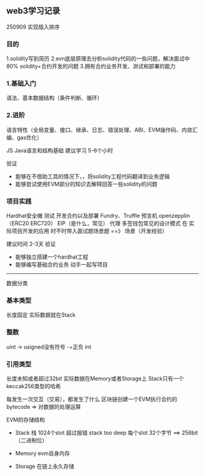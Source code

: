 ## web3学习记录

250909  实现插入排序


### 目的
1.solidity写到简历
2.evn底层原理去分析solidity代码的一些问题，解决面试中80% solidity+合约开发的问题
3.拥有合约业务开发、测试和部署的能力

### 1.基础入门
语法、基本数据结构（条件判断、循环）

### 2.进阶
语言特性（全局变量、接口、继承、日志、错误处理、ABI、EVM操作码、内敛汇编、gas优化）

JS Java语言和结构基础
建议学习 5-6个小时

验证
- 能够在不借助工具的情况下，，将solidity工程代码翻译到业务逻辑
- 能够尝试使用EVM部分的知识去解释回答一些solidity的问题

### 项目实践
Hardhat安全帽 测试  开发合约以及部署 Fundry、Truffle
预言机 openzepplin  （ERC20 ERC720）  EIP（是什么，常见）
代理 多签钱包常见的设计模式 在 实际项目开发的应用
时不时带入面试题场景题 ==》 场景（开发经验）

建议时间  2-3天
验证
- 能够独立搭建一个hardhat工程
- 能够编写基础合约业务
动手一起写项目

-----
数据分类
### 基本类型
长度固定 实际数据就在Stack

### 整数
uint -> usigned没有符号 -+正负
int

### 引用类型
长度未知或者超过32bit  实际数据在Memory或者Storage上
Stack只有一个keccak256类型的哈希


每发生一次交互（交易），都发生了什么
区块链创建一个EVM执行合约的bytecode =>  对数据的处理运算

EVM的存储结构
- Stack 栈
1024个slot  超过报错  stack too deep
每个slot 32个字节 ==> 256bit（二进制位）

- Memory
evm自身内存
- Storage
  在链上永久存储